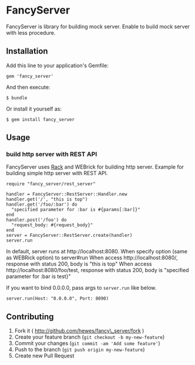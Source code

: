 # FancyServer

FancyServer is library for building mock server.
Enable to build mock server with less procedure.

## Installation

Add this line to your application's Gemfile:

    gem 'fancy_server'

And then execute:

    $ bundle

Or install it yourself as:

    $ gem install fancy_server

## Usage

### build http server with REST API

FancyServer uses [Rack](http://rack.github.io/) and WEBrick for building http server.
Example for building simple http server with REST API.

    require "fancy_server/rest_server"

    handler = FancyServer::RestServer::Handler.new
    handler.get('/', "this is top")
    handler.get('/foo/:bar') do
      "specified parameter for :bar is #{params[:bar]}"
    end
    handler.post('/foo') do
      "request_body: #{request_body}"
    end
    server = FancyServer::RestServer.create(handler)
    server.run

In default, server runs at http://localhost:8080. When specify option (same as WEBRick option) to server#run
When access http://localhost:8080/, response with status 200, body is "this is top"
When access http://localhost:8080/foo/test, response with status 200, body is "specified parameter for :bar is test}"

If you want to bind 0.0.0.0, pass args to `server.run` like below.

    server.run(Host: "0.0.0.0", Port: 8090)

## Contributing

1. Fork it ( http://github.com/hewes/fancy\_server/fork )
2. Create your feature branch (`git checkout -b my-new-feature`)
3. Commit your changes (`git commit -am 'Add some feature'`)
4. Push to the branch (`git push origin my-new-feature`)
5. Create new Pull Request

